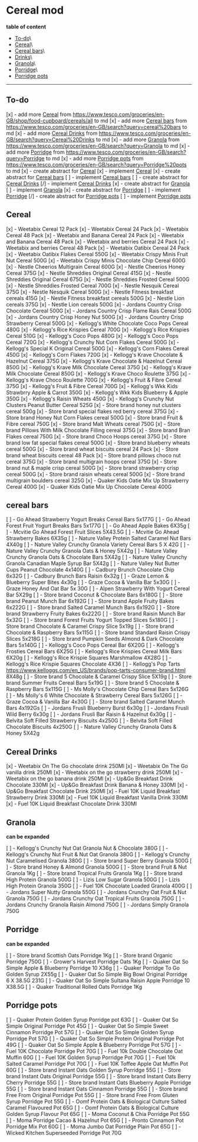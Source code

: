 # Cereal mod


**table of content**

* [To-do](#to-do)\
* [Cereal](#cereal)\
* [Cereal bars](#cereal_bars)\
* [Drinks](#drinks)\
* [Granola](#granola)\
* [Porridge](#Porridge)\
* [Porridge pots](#Porridge_pots)


---

## To-do


  [x] - add more [Cereal](#cereal) from https://www.tesco.com/groceries/en-GB/shop/food-cupboard/cereals/all to md
  [x] - add more [Cereal bars](#cereal_bars) from https://www.tesco.com/groceries/en-GB/search?query=cereal%20bars to md
  [x] - add more [Cereal Drinks](#cereal_drinks) from https://www.tesco.com/groceries/en-GB/search?query=Cereal%20Drinks to md
  [x] - add more [Granola](#granola) from https://www.tesco.com/groceries/en-GB/search?query=Granola to md
  [x] - add more [Porridge](#Porridge) from https://www.tesco.com/groceries/en-GB/search?query=Porridge to md
  [x] - add more [Porridge pots](#Porridge_pots) from https://www.tesco.com/groceries/en-GB/search?query=Porridge%20pots to md
  [x] - create abstract for [Cereal](#cereal)
  [x] - implement [Cereal](#cereal)
  [x] - create abstract for [Cereal bars](#cereal_bars)
  [ ] - implement [Cereal bars](#cereal_bars)
  [ ] - create abstract for [Cereal Drinks](#drinks)
  [/] - implement [Cereal Drinks](#drinks)
  [x] - create abstract for [Granola](#granola)
  [ ] - implement [Granola](#granola)
  [x] - create abstract for [Porridge](#Porridge)
  [ ] - implement [Porridge](#Porridge)
  [/] - create abstract for [Porridge pots](#Porridge_pots)
  [ ] - implement [Porridge pots](#Porridge_pots)


## Cereal


[x] - Weetabix Cereal 12 Pack
[x] - Weetabix Cereal 24 Pack
[x] - Weetabix Cereal 48 Pack
[x] - Weetabix and Banana Cereal 24 Pack
[x] - Weetabix and Banana Cereal 48 Pack
[x] - Weetabix and berries Cereal 24 Pack
[x] - Weetabix and berries Cereal 48 Pack
[x] - Weetabix Oatibix Cereal 24 Pack
[x] - Weetabix Oatibix Flakes Cereal 550G
[x] - Weetabix Crispy Minis Fruit Nut Cereal 500G
[x] - Weetabix Crispy Minis Chocolate Chip Cereal 600G
[x] - Nestle Cheerios Multigrain Cereal 600G
[x] - Nestle Cheerios Honey Cereal 375G
[x] - Nestle Shreddies Original Cereal 415G
[x] - Nestle Shreddies Original Cereal 675G
[x] - Nestle Shreddies Frosted Cereal 500G
[x] - Nestle Shreddies Frosted Cereal 700G
[x] - Nestle Nesquik Cereal 375G
[x] - Nestle Nesquik Cereal 500G
[x] - Nestle Fitness breakfast cereals 415G
[x] - Nestle Fitness breakfast cereals 500G
[x] - Nestle Lion cereals 375G
[x] - Nestle Lion cereals 500G
[x] - Jordans Country Crisp Chocolate Cereal 500G
[x] - Jordans Country Crisp Flame Rais Cereal 500G
[x] - Jordans Country Crisp Honey Nut 500G
[x] - Jordans Country Crisp Strawberry Cereal 500G
[x] - Kellogg's White Chocolate Coco Pops Cereal 480G
[x] - Kellogg's Rice Krispies Cereal 700G
[x] - Kellogg's Rice Krispies Cereal 510G
[x] - Kellogg's Coco Pops 480G
[x] - Kellogg's Coco Pops Cereal 720G
[x] - Kellogg's Crunchy Nut Corn Flakes Cereal 500G
[x] - Kellogg's Special K Original Cereal 500G
[x] - Kellogg's Corn Flakes Cereal 450G
[x] - Kellogg's Corn Flakes 720G
[x] - Kellogg's Krave Chocolate & Hazelnut Cereal 375G
[x] - Kellogg's Krave Chocolate & Hazelnut Cereal 850G
[x] - Kellogg's Krave Milk Chocolate Cereal 375G
[x] - Kellogg's Krave Milk Chocolate Cereal 850G
[x] - Kellogg's Krave Choco Roulette 375G
[x] - Kellogg's Krave Choco Roulette 700G
[x] - Kellogg's Fruit & Fibre Cereal 375G
[x] - Kellogg's Fruit & Fibre Cereal 700G
[x] - Kellogg's Wkk Kids Strawbrry Apple & Carrot 350G
[x] - Kellogg's Wkk Kids Blueberry & Apple 350G
[x] - Kellogg's Raisin Wheats 450G
[x] - Kellogg's Crunchy Nut Clusters Peanut Butter Cereal 525G
[x] - Store brand honey nut clusters cereal 500g
[x] - Store brand special flakes red berry cereal 375G
[x] - Store brand Honey Nut Corn Flakes cereal 500G
[x] - Store brand Fruit & Fibre cereal 750G
[x] - Store brand Malt Wheats cereal 750G
[x] - Store brand Pillows With Milk Chocolate Filling cereal 375G
[x] - Store brand Bran Flakes cereal 750G
[x] - Store brand Choco Hoops cereal 375G
[x] - Store brand low fat special flakes cereal 500G
[x] - Store brand blueberry wheats cereal 500G
[x] - Store brand wheat biscuits cereal 24 Pack
[x] - Store brand wheat biscuits cereal 48 Pack
[x] - Store brand pillows choco nut cereal 375G
[x] - Store brand multigrain hoops cereal 375G
[x] - Store brand nut & maple crisp cereal 500G
[x] - Store brand strawberry crisp cereal 500G
[x] - Store brand raisin wheats cereal 500G
[x] - Store brand multigrain boulders cereal 325G
[x] - Quaker Kids Oatie Mix Up Strawberry Cereal 400G
[x] - Quaker Kids Oatie Mix Up Chocolate Cereal 400G


## cereal bars


[ ] - Go Ahead Strawberry Yogurt Breaks Cereal Bars 5x177G
[ ] - Go Ahead Forest Fruit Yogurt Breaks Bars 5x177G
[ ] - Go Ahead Apple Bakes 6X35g
[ ] - Mcvitie Go Ahead Forest Fruit Slices 5X43.5G
[ ] - Mcvitie Go Ahead Strawberry Bakes 6X35g
[ ] - Nature Valley Protein Salted Caramel Nut Bars 4X40g
[ ] - Nature Valley Crunchy Granola Variety Cereal Bars 5 X 42G
[ ] - Nature Valley Crunchy Granola Oats & Honey 5X42g
[ ] - Nature Valley Crunchy Granola Oats & Chocolate Bars 5X42g
[ ] - Nature Valley Crunchy Granola Canadian Maple Syrup Bar 5X42g
[ ] - Nature Valley Nut Butter Cups Peanut Chocolate 4x140G
[ ] - Cadbury Brunch Chocolate Chip 6x32G
[ ] - Cadbury Brunch Bars Raisin 6x32g
[ ] - Graze Lemon & Blueberry Super Bites 4x30g
[ ] - Graze Cocoa & Vanilla Bar 5x30G
[ ] - Graze Honey And Oat Bar 5x 30G
[ ] - Alpen Strawberry With Yogurt Cereal Bar 5X29g
[ ] - Store brand Coconut & Chocolate Bars 6x180G
[ ] - Store brand Peanut Munch Bar 6x192G
[ ] - Store brand Apple Fruity Bakes 6x222G
[ ] - Store brand Salted Caramel Munch Bars 6x192G
[ ] - Store brand Strawberry Fruity Bakes 6x222G
[ ] - Store brand Raisin Munch Bar 5x32G
[ ] - Store brand Forest Fruits Yogurt Topped Slices 5x180G
[ ] - Store brand Chocolate & Caramel Crispy Slice 5x19g
[ ] - Store brand Chocolate & Raspberry Bars 5x115G
[ ] - Store brand Standard Raisin Crispy Slices 5x218G
[ ] - Store brand Pumpkin Seeds Almond & Dark Chocolate Bars 5x140G
[ ] - Kellogg's Coco Pops Cereal Bar 6X20G
[ ] - Kellogg's Frosties Cereal Bars 6X25G
[ ] - Kellogg's Rice Krispies Cereal Milk Bars 6X20g
[ ] - Kellogg's Rice Krispie Squares Marshmallow 4X28G
[ ] - Kellogg's Rice Krispie Squares Chocolate 4X36
[ ] - Kellogg's Pop Tarts https://www.kelloggs.com/en_US/brands/pop-tarts-consumer-brand.html 8X48g
[ ] - Store brand 5 Chocolate & Caramel Crispy Slice 5X19g
[ ] - Store brand Summer Fruits Cereal Bars 5x19G
[ ] - Store brand 5 Chocolate & Raspberry Bars 5x115G
[ ] - Ms Molly's Chocolate Chip Cereal Bars 5x126G
[ ] - Ms Molly's 6 White Chocolate & Strawberry Cereal Bars 5x126G
[ ] - Graze Cocoa & Vanilla Bar 4x30G
[ ] - Store brand Salted Caramel Munch Bars 4x192Gs
[ ] - Jordans Frusli Blueberry Burst 6x30g
[ ] - Jordans Frusli Wild Berry 6x30g
[ ] - Jordans Frusli Bar Raisin & Hazelnut 6x30g
[ ] - Belvita Soft Filled Strawberry Biscuits 4x250G
[ ] - Belvita Soft Filled Chocolate Biscuits 4x250G
[ ] - Nature Valley Crunchy Granola Oats & Honey 5X42g


## Cereal Drinks


[x] - Weetabix On The Go chocolate drink 250Ml
[x] - Weetabix On The Go vanilla drink 250Ml
[x] - Weetabix on the go strawberry drink 250Ml
[x] - Weetabix on the go banana drink 250Ml
[x] - Up&Go Breakfast Drink Chocolate 330Ml
[x] - Up&Go Breakfast Drink Banana & Honey 330Ml
[x] - Up&Go Breakfast Chocolate Drink 250Ml
[x] - Fuel 10K Liquid Breakfast Strawberry Drink 330Ml
[x] - Fuel 10K Liquid Breakfast Vanilla Drink 330Ml
[x] - Fuel 10K Liquid Breakfast Chocolate Drink 330Ml



## Granola
**can be expanded**


[ ] - Kellogg's Crunchy Nut Oat Granola Nut & Chocolate 380G
[ ] - Kellogg's Crunchy Nut Fruit & Nut Oat Granola 380G
[ ] - Kellogg's Crunchy Nut Caramelised Granola 380G
[ ] - Store brand Super Berry Granola 500G
[ ] - Store brand Honey & Almond Granola 500G
[ ] - Store brand Fruit & Nut Granola 1Kg
[ ] - Store brand Tropical Fruits Granola 1Kg
[ ] - Store brand High Protein Granola 500G
[ ] - Lizis Low Sugar Granola 500G
[ ] - Lizis High Protein Granola 350G
[ ] - Fuel 10K Chocolate Loaded Granola 400G
[ ] - Jordans Super Nutty Granola 550G
[ ] - Jordans Crunchy Oat Fruit & Nut Granola 750G
[ ] - Jordans Crunchy Oat Tropical Fruits Granola 750G
[ ] - Jordans Crunchy Granola Raisin Almond 750G
[ ] - Jordans Simply Granola 750G


## Porridge
**can be expanded**


[ ] - Store brand Scottish Oats Porridge 1Kg
[ ] - Store brand Organic Porridge 750G
[ ] - Grower's Harvest Porridge Oats 1Kg
[ ] - Quaker Oat So Simple Apple & Blueberry Porridge 10 X36g
[ ] - Quaker Porridge To Go Golden Syrup 2X55g
[ ] - Quaker Oat So Simple Big Bowl Original Porridge 6 X 38.5G 231G
[ ] - Quaker Oat So Simple Sultana Raisin Apple Porridge 10 X38.5G
[ ] - Quaker Traditional Rolled Oats Porridge 1Kg


## Porridge pots


[ ] - Quaker Protein Golden Syrup Porridge pot 63G
[ ] - Quaker Oat So Simple Original Porridge Pot 45G
[ ] - Quaker Oat So Simple Sweet Cinnamon Porridge Pot 57G
[ ] - Quaker Oat So Simple Golden Syrup Porridge Pot 57G
[ ] - Quaker Oat So Simple Protein Original Porridge Pot 49G
[ ] - Quaker Oat So Simple Apple & Blueberry Porridge Pot 57G
[ ] - Fuel 10K Chocolate Porridge Pot 70G
[ ] - Fuel 10k Double Chocolate Oat Muffin 60G
[ ] - Fuel 10K Golden Syrup Porridge Pot 70G
[ ] - Fuel 10k Salted Caramel Porridge Pot 70G
[ ] - Fuel 10K Toffee Apple Oat Muffin Pot 60G
[ ] - Store brand Instant Oats Golden Syrup Porridge 55G
[ ] - Store brand Instant Oats Original Porridge 55G
[ ] - Store brand Instant Oats Berry Cherry Porridge 55G
[ ] - Store brand Instant Oats Blueberry Apple Porridge 55G
[ ] - Store brand Instant Oats Cinnamon Porridge 55G
[ ] - Store brand Free From Original Porridge Pot 55G
[ ] - Store brand Free From Gluten Syrup Porridge Pot 55G
[ ] - Oomf Protein Oats & Biological Culture Salted Caramel Flavoured Pot 65G
[ ] - Oomf Protein Oats & Biological Culture Golden Syrup Flavour Pot 65G
[ ] - Moma Coconut & Chia Porridge Pot 55G
[ ] - Moma Porridge Cacao & Hazelnut Pot 65G
[ ] - Pronto Cinnamon Pot Porridge Mix Pot 60G
[ ] - Moma Jumbo Oat Porridge Plain Pot 65G
[ ] - Wicked Kitchen Superseeded Porridge Pot 70G
